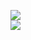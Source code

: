 [![](https://img.shields.io/badge/Made%20With-Github%20Spray-lightgrey.svg?style=for-the-badge&logo=github)](https://github.com/Annihil/github-spray#13701)  
[![](https://i.imgur.com/2DrTn0Z.gif)](https://github.com/Annihil/github-spray)